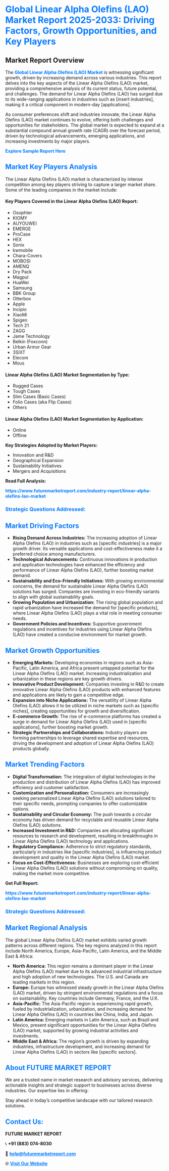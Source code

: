 <h1 style="color: #007BFF;">Global Linear Alpha Olefins (LAO) Market Report 2025-2033: Driving Factors, Growth Opportunities, and Key Players</h1>

<section id="overview">
<h2>Market Report Overview</h2>
<p>The <a href="https://www.futuremarketreport.com/industry-report/linear-alpha-olefins-lao-market" style="color: #007BFF; text-decoration: none;"><strong>Global Linear Alpha Olefins (LAO) Market</strong></a> is witnessing significant growth, driven by increasing demand across various industries. This report delves into the key aspects of the Linear Alpha Olefins (LAO) market, providing a comprehensive analysis of its current status, future potential, and challenges. The demand for Linear Alpha Olefins (LAO) has surged due to its wide-ranging applications in industries such as [insert industries], making it a critical component in modern-day [applications].</p>
<p>As consumer preferences shift and industries innovate, the Linear Alpha Olefins (LAO) market continues to evolve, offering both challenges and opportunities for stakeholders. The global market is expected to expand at a substantial compound annual growth rate (CAGR) over the forecast period, driven by technological advancements, emerging applications, and increasing investments by major players.</p>
</section>

<section id="overview">
<p><a href="https://www.futuremarketreport.com/request-sample/reportId=31782" style="color: #007BFF; text-decoration: none;"><strong>Explore Sample Report Here</strong></a></p>
</section>

<section id="key-players">
<h2 style="color: #007BFF;">Market Key Players Analysis</h2>
<p>The Linear Alpha Olefins (LAO) market is characterized by intense competition among key players striving to capture a larger market share. Some of the leading companies in the market include:</p>
<h4>Key Players Covered in the Linear Alpha Olefins (LAO) Report:</h4>
<ul><li>Osophter</li><li>KIOMY</li><li>AUYOUWEI</li><li>EMERGE</li><li>ProCase</li><li>HEX</li><li>Sonix</li><li>kwmobile</li><li>Chara-Covers</li><li>MOBOSI</li><li>AMENQ</li><li>Dry Pack</li><li>Magpul</li><li>HuaWei</li><li>Samsung</li><li>BBK Group</li><li>Otterbox</li><li>Apple</li><li>Incipio</li><li>XiaoMi</li><li>Spigen</li><li>Tech 21</li><li>ZAGG</li><li>Jame Technology</li><li>Belkin (Foxconn)</li><li>Urban Armor Gear</li><li>3SIXT</li><li>Elecom</li><li>Mous</li></ul>
<h4>Linear Alpha Olefins (LAO) Market Segmentation by Type:</h4>
<ul><li>Rugged Cases</li><li>Tough Cases</li><li>Slim Cases (Basic Cases)</li><li>Folio Cases (aka Flip Cases)</li><li>Others</li></ul>

<h4>Linear Alpha Olefins (LAO) Market Segmentation by Application:</h4>
<ul><li>Online</li><li>Offline</li></ul>
<p><strong>Key Strategies Adopted by Market Players:</strong></p>
<ul>
<li>Innovation and R&D</li>
<li>Geographical Expansion</li>
<li>Sustainability Initiatives</li>
<li>Mergers and Acquisitions</li>
</ul>
</section>

<section>
<p><strong>Read Full Analysis: </strong></p><a href="https://www.futuremarketreport.com/industry-report/linear-alpha-olefins-lao-market" style="color: #007BFF; text-decoration: none;"><strong>https://www.futuremarketreport.com/industry-report/linear-alpha-olefins-lao-market</strong></a>
<h3 style="color: #007BFF;">Strategic Questions Addressed:</h3>
</section>

<section id="driving-factors">
<h2 style="color: #007BFF;">Market Driving Factors</h2>
<ul>
<li><strong>Rising Demand Across Industries:</strong> The increasing adoption of Linear Alpha Olefins (LAO) in industries such as [specific industries] is a major growth driver. Its versatile applications and cost-effectiveness make it a preferred choice among manufacturers.</li>
<li><strong>Technological Advancements:</strong> Continuous innovations in production and application technologies have enhanced the efficiency and performance of Linear Alpha Olefins (LAO), further boosting market demand.</li>
<li><strong>Sustainability and Eco-Friendly Initiatives:</strong> With growing environmental concerns, the demand for sustainable Linear Alpha Olefins (LAO) solutions has surged. Companies are investing in eco-friendly variants to align with global sustainability goals.</li>
<li><strong>Growing Population and Urbanization:</strong> The rising global population and rapid urbanization have increased the demand for [specific products], where Linear Alpha Olefins (LAO) plays a vital role in meeting consumer needs.</li>
<li><strong>Government Policies and Incentives:</strong> Supportive government regulations and incentives for industries using Linear Alpha Olefins (LAO) have created a conducive environment for market growth.</li>
</ul>
</section>

<section id="growth-opportunities">
<h2 style="color: #007BFF;">Market Growth Opportunities</h2>
<ul>
<li><strong>Emerging Markets:</strong> Developing economies in regions such as Asia-Pacific, Latin America, and Africa present untapped potential for the Linear Alpha Olefins (LAO) market. Increasing industrialization and urbanization in these regions are key growth drivers.</li>
<li><strong>Innovative Product Development:</strong> Companies investing in R&D to create innovative Linear Alpha Olefins (LAO) products with enhanced features and applications are likely to gain a competitive edge.</li>
<li><strong>Expansion into Niche Applications:</strong> The versatility of Linear Alpha Olefins (LAO) allows it to be utilized in niche markets such as [specific niches], creating opportunities for growth and diversification.</li>
<li><strong>E-commerce Growth:</strong> The rise of e-commerce platforms has created a surge in demand for Linear Alpha Olefins (LAO) used in [specific applications], further boosting market growth.</li>
<li><strong>Strategic Partnerships and Collaborations:</strong> Industry players are forming partnerships to leverage shared expertise and resources, driving the development and adoption of Linear Alpha Olefins (LAO) products globally.</li>
</ul>
</section>

<section id="trending-factors">
<h2 style="color: #007BFF;">Market Trending Factors</h2>
<ul>
<li><strong>Digital Transformation:</strong> The integration of digital technologies in the production and distribution of Linear Alpha Olefins (LAO) has improved efficiency and customer satisfaction.</li>
<li><strong>Customization and Personalization:</strong> Consumers are increasingly seeking personalized Linear Alpha Olefins (LAO) solutions tailored to their specific needs, prompting companies to offer customizable options.</li>
<li><strong>Sustainability and Circular Economy:</strong> The push towards a circular economy has driven demand for recyclable and reusable Linear Alpha Olefins (LAO) solutions.</li>
<li><strong>Increased Investment in R&D:</strong> Companies are allocating significant resources to research and development, resulting in breakthroughs in Linear Alpha Olefins (LAO) technology and applications.</li>
<li><strong>Regulatory Compliance:</strong> Adherence to strict regulatory standards, particularly in industries like [specific industries], is influencing product development and quality in the Linear Alpha Olefins (LAO) market.</li>
<li><strong>Focus on Cost-Effectiveness:</strong> Businesses are exploring cost-efficient Linear Alpha Olefins (LAO) solutions without compromising on quality, making the market more competitive.</li>
</ul>
</section>

<section>
<p><strong>Get Full Report: </strong></p><a href="https://www.futuremarketreport.com/industry-report/linear-alpha-olefins-lao-market" style="color: #007BFF; text-decoration: none;"><strong>https://www.futuremarketreport.com/industry-report/linear-alpha-olefins-lao-market</strong></a>
<h3 style="color: #007BFF;">Strategic Questions Addressed:</h3>
</section>


<section id="regional-analysis">
<h2 style="color: #007BFF;">Market Regional Analysis</h2>
<p>The global Linear Alpha Olefins (LAO) market exhibits varied growth patterns across different regions. The key regions analyzed in this report include North America, Europe, Asia-Pacific, Latin America, and the Middle East & Africa:</p>
<ul>
<li><strong>North America:</strong> This region remains a dominant player in the Linear Alpha Olefins (LAO) market due to its advanced industrial infrastructure and high adoption of new technologies. The U.S. and Canada are leading markets in this region.</li>
<li><strong>Europe:</strong> Europe has witnessed steady growth in the Linear Alpha Olefins (LAO) market, driven by stringent environmental regulations and a focus on sustainability. Key countries include Germany, France, and the U.K.</li>
<li><strong>Asia-Pacific:</strong> The Asia-Pacific region is experiencing rapid growth, fueled by industrialization, urbanization, and increasing demand for Linear Alpha Olefins (LAO) in countries like China, India, and Japan.</li>
<li><strong>Latin America:</strong> Emerging markets in Latin America, such as Brazil and Mexico, present significant opportunities for the Linear Alpha Olefins (LAO) market, supported by growing industrial activities and investments.</li>
<li><strong>Middle East & Africa:</strong> The region’s growth is driven by expanding industries, infrastructure development, and increasing demand for Linear Alpha Olefins (LAO) in sectors like [specific sectors].</li>
</ul>
</section>

<footer>
<h2 style="color: #007BFF;">About FUTURE MARKET REPORT</h2>
<p>We are a trusted name in market research and advisory services, delivering actionable insights and strategic support to businesses across diverse industries. Our expertise lies in offering:</p>

<p>Stay ahead in today’s competitive landscape with our tailored research solutions.</p>

<h2 style="color: #007BFF;">Contact Us:</h2>
<p><strong>FUTURE MARKET REPORT</strong></p>
<p>📞 <strong>+91 (883) 074-8030</strong></p>
<p>📧 <strong><a href="mailto:help@futuremarketreport.com" style="color: #007BFF;">help@futuremarketreport.com</a></strong></p>
<p>🌐 <strong><a href="https://www.futuremarketreport.com/" style="color: #007BFF;">Visit Our Website</a></strong></p>
</footer>